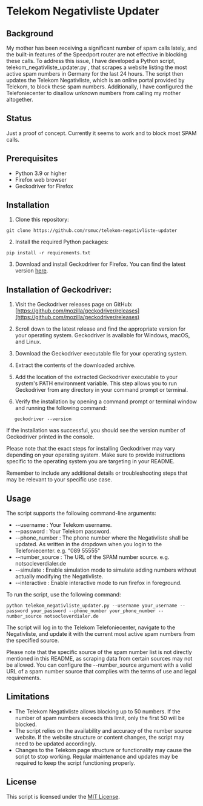 # Telekom Negativliste Updater 
 
## Background 
 
My mother has been receiving a significant number of spam calls lately, and the built-in features of the Speedport router are not effective in blocking these calls. To address this issue, I have developed a Python script,  telekom_negativliste_updater.py , that scrapes a website listing the most active spam numbers in Germany for the last 24 hours. The script then updates the Telekom Negativliste, which is an online portal provided by Telekom, to block these spam numbers. Additionally, I have configured the Telefoniecenter to disallow unknown numbers from calling my mother altogether. 

## Status

Just a proof of concept. Currently it seems to work and to block most SPAM calls.
 
## Prerequisites 
 
- Python 3.9 or higher 
- Firefox web browser 
- Geckodriver for Firefox 
 
## Installation 
 
1. Clone this repository:
```shell
git clone https://github.com/rsmuc/telekom-negativliste-updater
```
2. Install the required Python packages:
```shell
pip install -r requirements.txt
```
3. Download and install Geckodriver for Firefox. You can find the latest version [here](https://github.com/mozilla/geckodriver/releases). 

## Installation of Geckodriver:

1. Visit the Geckodriver releases page on GitHub: [https://github.com/mozilla/geckodriver/releases](https://github.com/mozilla/geckodriver/releases) 
 
2. Scroll down to the latest release and find the appropriate version for your operating system. Geckodriver is available for Windows, macOS, and Linux. 
 
3. Download the Geckodriver executable file for your operating system. 
 
4. Extract the contents of the downloaded archive. 
 
5. Add the location of the extracted Geckodriver executable to your system's  PATH  environment variable. This step allows you to run Geckodriver from any directory in your command prompt or terminal. 
 
6. Verify the installation by opening a command prompt or terminal window and running the following command:
```shell
   geckodriver --version
```
If the installation was successful, you should see the version number of Geckodriver printed in the console. 
 
Please note that the exact steps for installing Geckodriver may vary depending on your operating system. Make sure to provide instructions specific to the operating system you are targeting in your README. 
 
Remember to include any additional details or troubleshooting steps that may be relevant to your specific use case.
 
## Usage 
 
The script supports the following command-line arguments: 
 
-  --username : Your Telekom username. 
-  --password : Your Telekom password. 
-  --phone_number : The phone number where the Negativliste shall be updated. As written in the dropdown when you login to the Telefoniecenter. e.g. "089 55555"
-  --number_source : The URL of the SPAM number source. e.g. notsocleverdialer.de 
-  --simulate : Enable simulation mode to simulate adding numbers without actually modifying the Negativliste. 
-  --interactive : Enable interactive mode to run firefox in foreground. 
 
To run the script, use the following command:
```shell
python telekom_negativliste_updater.py --username your_username --password your_password --phone_number your_phone_number --number_source notsocleverdialer.de
```
The script will log in to the Telekom Telefoniecenter, navigate to the Negativliste, and update it with the current most active spam numbers from the specified source. 

Please note that the specific source of the spam number list is not directly mentioned in this README, as scraping data from certain sources may not be allowed. You can configure the  --number_source  argument with a valid URL of a spam number source that complies with the terms of use and legal requirements. 
 
## Limitations 
 
- The Telekom Negativliste allows blocking up to 50 numbers. If the number of spam numbers exceeds this limit, only the first 50 will be blocked. 
- The script relies on the availability and accuracy of the number source website. If the website structure or content changes, the script may need to be updated accordingly. 
- Changes to the Telekom page structure or functionality may cause the script to stop working. Regular maintenance and updates may be required to keep the script functioning properly. 
 
## License 
 
This script is licensed under the [MIT License](LICENSE). 